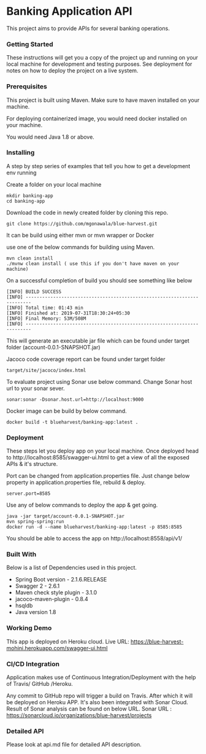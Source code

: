 # Banking Application API

This project aims to provide APIs for several banking 
operations.

### Getting Started 

These instructions will get you a copy of the project up and running on your local machine for development and testing purposes. See deployment for notes on how to deploy the project on a live system.

### Prerequisites

This project is built using Maven.
Make sure to have maven installed on your machine.

For deploying containerized image, you would need docker 
installed on your machine.

You would need Java 1.8 or above.

### Installing

A step by step series of examples that tell you how to get a development env running

Create a folder on your local machine

```
mkdir banking-app
cd banking-app
```

Download the code in newly created folder by cloning this repo.

```
git clone https://github.com/mgonawala/blue-harvest.git
```

It can be build using either mvn or mvn wrapper or Docker

use one of the below commands for building using Maven.
```
mvn clean install
./mvnw clean install ( use this if you don't have maven on your machine)

```
On a successful completion of build you should see something like below
```
[INFO] BUILD SUCCESS
[INFO] ------------------------------------------------------------------------
[INFO] Total time: 01:43 min
[INFO] Finished at: 2019-07-31T18:30:24+05:30
[INFO] Final Memory: 53M/508M
[INFO] ------------------------------------------------------------------------
```
This will generate an executable jar file which can be
found under target folder (account-0.0.1-SNAPSHOT.jar)

Jacoco code coverage report can be found under target folder 
```
target/site/jacoco/index.html
```

To evaluate project using Sonar use below command.
Change Sonar host url to your sonar sever.
```
sonar:sonar -Dsonar.host.url=http://localhost:9000
```
Docker image can be build by below command.
```
docker build -t blueharvest/banking-app:latest .
```

### Deployment

These steps let you deploy app on your local machine.
Once deployed head to http://localhost:8585/swagger-ui.html to get a view
of all the exposed APIs & it's structure.

Port can be changed from application.properties file.
Just change below property in application.properties file, rebuild & deploy.

```
server.port=8585
``` 

Use any of below commands to deploy the app & get going.

```
java -jar target/account-0.0.1-SNAPSHOT.jar
mvn spring-spring:run
docker run -d --name blueharvest/banking-app:latest -p 8585:8585
```

You should be able to access the app on http://localhost:8558/api/v1/

### Built With

Below is a list of Dependencies used in this project.

*  Spring Boot version - 2.1.6.RELEASE
*  Swagger 2 - 2.6.1
*  Maven check style plugin - 3.1.0
*  jacoco-maven-plugin - 0.8.4
*  hsqldb
*  Java version 1.8

### Working Demo

This app is deployed on Heroku cloud.
Live URL: https://blue-harvest-mohini.herokuapp.com/swagger-ui.html


### CI/CD Integration

Application makes use of Continuous Integration/Deployment with the help of Travis/ GitHub /Heroku.

Any commit to GitHub repo will trigger a build on Travis.
After which it will be deployed on Heroku APP.
It's also been integrated with Sonar Cloud.
Result of Sonar analysis can be found on below URL.
Sonar URL : https://sonarcloud.io/organizations/blue-harvest/projects

### Detailed API

Please look at api.md file for detailed API description.